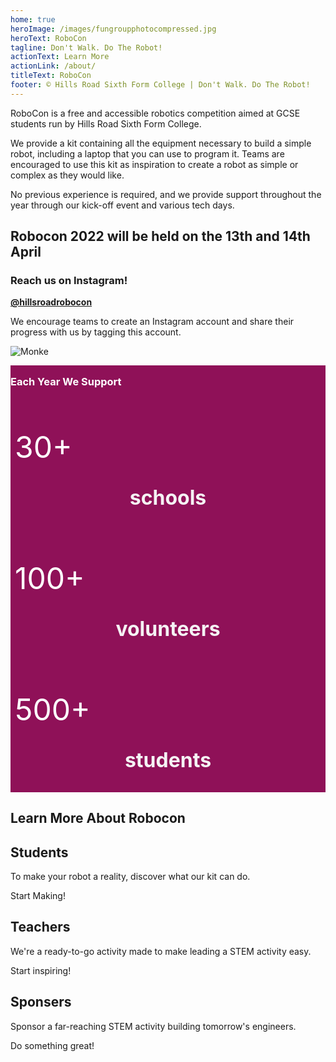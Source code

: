 ```yaml
---
home: true
heroImage: /images/fungroupphotocompressed.jpg
heroText: RoboCon
tagline: Don't Walk. Do The Robot!
actionText: Learn More
actionLink: /about/
titleText: RoboCon
footer: © Hills Road Sixth Form College | Don't Walk. Do The Robot!
---
```

<p>
RoboCon is a free and accessible robotics competition aimed at GCSE students run by Hills Road Sixth Form College.  

We provide a kit containing all the equipment necessary to build a simple robot, including a laptop that you can use to program it. Teams are encouraged to use this kit as inspiration to create a robot as simple or complex as they would like. 

No previous experience is required, and we provide support throughout the year through our kick-off event and various tech days. 

</p>

<h2>Robocon 2022 will be held on the 13th and 14th April</h2>

<div>
<h3>Reach us on Instagram!</h3>

<p>
<a href=https://www.instagram.com/hillsroadrobocon/  ><b>@hillsroadrobocon</b> 
</a></p>

<p>We encourage teams to create an Instagram account and share their progress with us by tagging this account.</p>

![Monke](images/monke.png "Monke")

</div>

<div class = "stats">
    <h3 style ="margin-top: 16px;"> Each Year We Support</h3>
    <div class = "row">
        <div class= "collumn">
        <p class ="rowFigure"> 30+ </p>
        <p class = "rowText"> schools </p>
        </div>
        <div class = "collumn">
        <p class ="rowFigure"> 100+ </p>
        <p class = "rowText"> volunteers </p>
        </div>
        <div class = "collumn">
        <p class ="rowFigure"> 500+ </p>
        <p class = "rowText"> students </p>
        </div>
    </div>
</div>

<h2>Learn More About Robocon </h2>
  <div class="feature">
    <h2>Students</h2>
    <p>To make your robot a reality, discover what our kit can do.</p>
    <router-link class="feature-button" to="/about/for-students.html">Start Making!</router-link>
  </div>
  <div class="feature">
    <h2>Teachers</h2>
    <p>We're a ready-to-go activity made to make leading a STEM activity easy.</p>
    <router-link class="feature-button" to="/about/for-teachers.html">Start inspiring!</router-link>
  </div>
  <div class="feature">
    <h2>Sponsers</h2>
    <p>Sponsor a far-reaching STEM activity building tomorrow's engineers.</p>
    <router-link class="feature-button" to="/about/for-sponsors.html">Do something great!</router-link>
  </div>

<style>
div {block;}
.rowFigure {color: #fff; font-size: 3rem; margin-bottom: 0; #text-align: center;}
.rowText {font-size: 2rem; color: #f5f3f4; font-weight: bold; text-align: center;}
.collumn {box-sizing: border-box; float: left; padding-left:0.5em; padding-right:0.5em;width: 100%;}
.row {max-width: 100%; margin-left: auto; margin-right: auto; overflow: hidden;}
.stats {background: #8f1158; color: #fff; margin: 0 auto; padding: 0; overflow: hidden;}
</style>